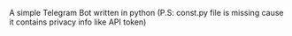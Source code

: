 A simple Telegram Bot written in python (P.S: const.py file is missing cause it contains privacy info like API token)